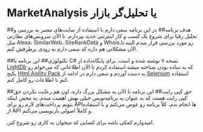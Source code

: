 # MarketAnalysis یا تحلیل‌گر بازار

##هدف برنامه##
در این برنامه سعی دارم با استفاده از سایت‌های معتبر به بررسی و تحلیل رقبا برای شروع یک کسب و کار اینترنتی جدید بپردازم. تا الآن سرویس‌های نظارتی مثل Alexa، SimilarWeb، SiteRankData و Whois.رو مورد بررسی قرار میدم
البته تا الآن مشکلاتی هم داره که سعی دارم به زودی برطرفش کنم.

##تکنولوژی##
این برنامه با C# نسخه ۷ نوشته شده و است. برای پایگاه‌داده از [LightDb](http://www.litedb.org/)  که به ساده بودن شناخته میشه.استفاده کردم
تا الآن اطلاعاتی که می‌خوام رو پکیج [Html Agility Pack](http://html-agility-pack.net/) به دست آوردم و سعی دارم در ادامه از [Selenium](https://www.nuget.org/packages/Selenium.WebDriver/) استفاده کنم تا اطلاعات رو کامل کنم.


##حق کپی رایت##
این برنامه تا الآن یه مشکل بزرگ داره، اون هم رعایت نکردن حق کپی رایت هست که به عنوان یه برنامه‌نویس خیلی بهش اهمیت میدم. به محض اینکه بتونم پرداخت‌های لازم رو برای APIها انجام بدم، کلاً برنامه رو عوض می‌کنم و با استفاده از API و کاملاً اصولی بازنویسی می‌کنم.

امیدوارم کمکی باشه برای کسایی که میخوان یه کاری رو شروع کنن.

